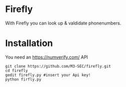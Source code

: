 # Firefly
With Firefly you can look up &amp; valdidate phonenumbers.
# Installation
You need an https://numverify.com/ API
```
git clone https://github.com/M3-SEC/firefly.git
cd firefly
gedit firefly.py #insert your Api key!
python firfly.py
```
